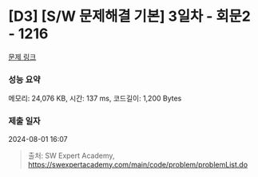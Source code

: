 # [D3] [S/W 문제해결 기본] 3일차 - 회문2 - 1216 

[문제 링크](https://swexpertacademy.com/main/code/problem/problemDetail.do?contestProbId=AV14Rq5aABUCFAYi) 

### 성능 요약

메모리: 24,076 KB, 시간: 137 ms, 코드길이: 1,200 Bytes

### 제출 일자

2024-08-01 16:07



> 출처: SW Expert Academy, https://swexpertacademy.com/main/code/problem/problemList.do